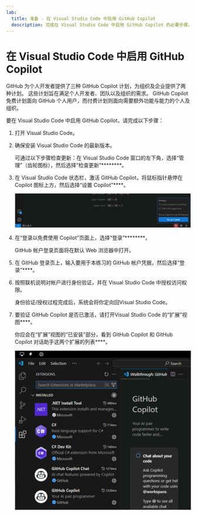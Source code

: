 ```yaml
---
lab:
  title: 准备 - 在 Visual Studio Code 中启用 GitHub Copilot
  description: 完成在 Visual Studio Code 中启用 GitHub Copilot 的必要步骤。
---
```


# 在 Visual Studio Code 中启用 GitHub Copilot

GitHub 为个人开发者提供了三种 GitHub Copilot 计划，为组织及企业提供了两种计划。 这些计划旨在满足个人开发者、团队以及组织的需求。 GitHub Copilot 免费计划面向 GitHub 个人用户，而付费计划则面向需要额外功能与能力的个人及组织。

要在 Visual Studio Code 中启用 GitHub Copilot，请完成以下步骤：

1. 打开 Visual Studio Code。

1. 确保安装 Visual Studio Code 的最新版本。

    可通过以下步骤检查更新：在 Visual Studio Code 窗口的左下角，选择“管理”（齿轮图标），然后选择“检查更新”********。

1. 在 Visual Studio Code 状态栏，激活 GitHub Copilot，将鼠标指针悬停在 Copilot 图标上方，然后选择“设置 Copilot”****。

    ![显示 GitHub Copilot“设置”按钮的屏幕截图。](./Media/m00-github-copilot-setup.png)

1. 在“登录以免费使用 Copilot”页面上，选择“登录”********。

    GitHub 帐户登录页面将在默认 Web 浏览器中打开。

1. 在 GitHub 登录页上，输入要用于本练习的 GitHub 帐户凭据，然后选择“登录”****。

1. 按照联机说明对帐户进行身份验证，并在 Visual Studio Code 中授权访问权限。

    身份验证/授权过程完成后，系统会将你定向回Visual Studio Code。

1. 要验证 GitHub Copilot 是否已激活，请打开Visual Studio Code 的“扩展”视图****。

    你应会在“扩展”视图的“已安装”部分，看到 GitHub Copilot 和 GitHub Copilot 对话助手这两个扩展的列表****。

    ![显示 Visual Studio Code 的 GitHub Copilot 扩展视图的屏幕截图。](./Media/m00-github-copilot-extensions-vscode.png)
